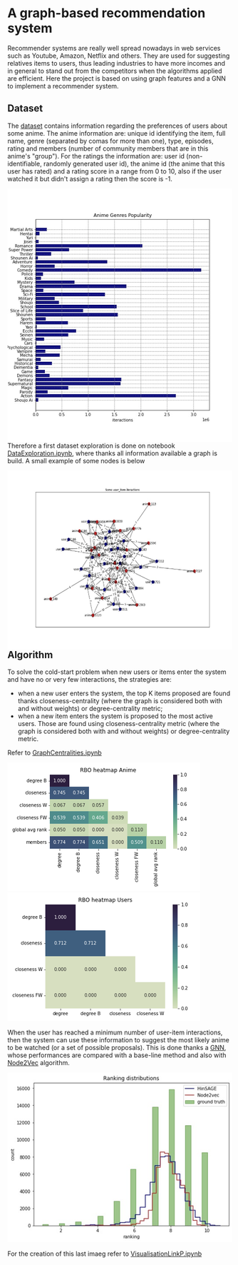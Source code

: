# A graph-based recommendation system

Recommender systems are really well spread nowadays in web services such as Youtube, Amazon, Netflix and others. They are used for suggesting relatives items to users, thus leading industries to have more incomes and in general to stand out from the competitors when the algorithms applied are efficient. Here the project is based on using graph features and a GNN to implement a recommender system.  

## Dataset

The [dataset](https://www.kaggle.com/CooperUnion/anime-recommendations-database) contains information regarding the preferences of users about some anime.
The anime information are: unique id identifying the item, full name, genre (separated by comas for more than one), type, episodes, rating and members (number of community members that are in this anime's "group"). For the ratings the information are: user id (non-identifiable, randomly generated user id), the anime id (the anime that this user has rated) and a rating score in a range from 0 to 10, also if the user watched it but didn't assign a rating then the score is -1.  

<img src="https://github.com/chguizz/graph_based_recommendation_system/blob/main/figures/anime_genres_popularity.jpg" style="float:left">

Therefore a first dataset exploration is done on notebook [DataExploration.ipynb](https://github.com/chguizz/graph_based_recommendation_system/blob/main/DataExploration.ipynb), where thanks all information available a graph is build. A small example of some nodes is below  

<img src="https://github.com/chguizz/graph_based_recommendation_system/blob/main/figures/graph_example.jpg" height="400" style="float:left">

## Algorithm

To solve the cold-start problem when new users or items enter the system and have no or very few interactions, the strategies are:
* when a new user enters the system, the top K items proposed are found thanks closeness-centrality (where the graph is considered both with and without weights) or degree-centrality metric;
* when a new item enters the system is proposed to the most active users. Those are found using closeness-centrality metric (where the graph is considered both with and without weights) or degree-centrality metric.  

Refer to [GraphCentralities.ipynb](https://github.com/chguizz/graph_based_recommendation_system/blob/main/GraphCentralities.ipynb)  

<img src="https://github.com/chguizz/graph_based_recommendation_system/blob/main/figures/RBO_heatmap_anime.png">  

<img src="https://github.com/chguizz/graph_based_recommendation_system/blob/main/figures/RBO_heatmap_users.png">

When the user has reached a minimum number of user-item interactions, then the system can use these information to suggest the most likely anime to be watched (or a set of possible proposals). This is done thanks a [GNN](https://github.com/chguizz/graph_based_recommendation_system/blob/main/GNN.ipynb), whose performances are compared with a base-line method and also with [Node2Vec](https://github.com/chguizz/graph_based_recommendation_system/blob/main/Node2vec.ipynb) algorithm.

<img src="https://github.com/chguizz/graph_based_recommendation_system/blob/main/figures/ranking_distributions_final.jpg">

For the creation of this last imaeg refer to [VisualisationLinkP.ipynb](https://github.com/chguizz/graph_based_recommendation_system/blob/main/VisualisationLinkP.ipynb)
